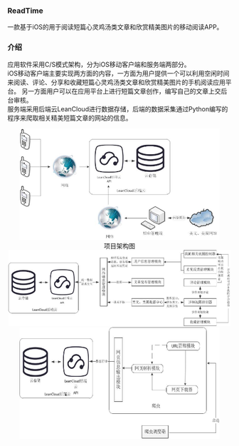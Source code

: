 ### ReadTime
一款基于iOS的用于阅读短篇心灵鸡汤类文章和欣赏精美图片的移动阅读APP。
### 介绍
应用软件采用C/S模式架构，分为iOS移动客户端和服务端两部分。</br>
iOS移动客户端主要实现两方面的内容，一方面为用户提供一个可以利用空闲时间来阅读、评论、分享和收藏短篇心灵鸡汤类文章和欣赏精美图片的手机阅读应用平台。
另一方面用户可以在应用平台上进行短篇文章创作，编写自己的文章上交后台审核。</br>
服务端采用后端云LeanCloud进行数据存储，后端的数据采集通过Python编写的程序来爬取相关精美短篇文章的网站的信息。</br>
<div align=center>
<img src="./jpg/项目架构图.jpg" width = "450" height = "250" alt="项目架构图" />
</div>
<div align=center >项目架构图 </div>
<div align=center>
<img src="./jpg/客户端架构设计图.jpg" width = "500" height = "170" alt="客户端架构设计图" />
</div>
<div align=center>
<img src="./jpg/爬虫架构设计图.jpg" width = "450" height = "250" alt="爬虫架构设计图" />
</div>

